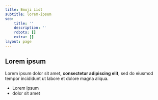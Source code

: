 ```yaml
---
title: Emoji List
subtitle: lorem-ipsum
seo:
    title: ''
    description: ''
    robots: []
    extra: []
layout: page
---
```


## Lorem ipsum

Lorem ipsum dolor sit amet, **consectetur adipiscing elit**, sed do eiusmod tempor incididunt ut labore et dolore magna aliqua.

-   Lorem ipsum
-   dolor sit amet
